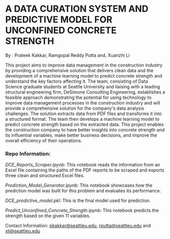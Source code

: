 # A DATA CURATION SYSTEM AND PREDICTIVE MODEL FOR UNCONFINED CONCRETE STRENGTH

By : Prateek Kakkar, Ramgopal Reddy Putta and, Xuanzhi Li 

This project aims to improve data management in the construction industry by providing a comprehensive solution that delivers clean data and the development of a machine learning model to predict concrete strength and understand the key factors affecting it. The team, consisting of Data Science graduate students at Seattle University and liaising with a leading structural engineering firm, DeSimone Consulting Engineering, establishes a feasible approach demonstrating the potential for using technology to improve data management processes in the construction industry and will provide a comprehensive solution for the company's data analysis challenges. The solution extracts data from PDF files and transforms it into a structured format. The team then develops a machine learning model to predict concrete strength based on the extracted data. This project enables the construction company to have better insights into concrete strength and its influential variables, make better business decisions, and improve the overall efficiency of their operations.

### Repo Information:

_DCE_Reports_Scraper.ipynb:_ This notebook reads the information from an Excel file containing the paths of the PDF reports to be scraped and exports three clean and structured Excel files.

_Prediction_Model_Generator.ipynb:_ This notebook showcases how the prediction model was built for this problem and evaluates its performance.

_DCE_predictive_model.pkl:_ This is the final model used for prediction.

_Predict_Unconfined_Concrete_Strength.ipynb:_ This notebook predicts the strength based on the given 11 variables.



Contact Information: pkakkar@seattleu.edu, rputta@seattleu.edu and xli@seattleu.edu
